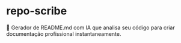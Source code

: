 # repo-scribe
📝 Gerador de README.md com IA que analisa seu código para criar documentação profissional instantaneamente.
